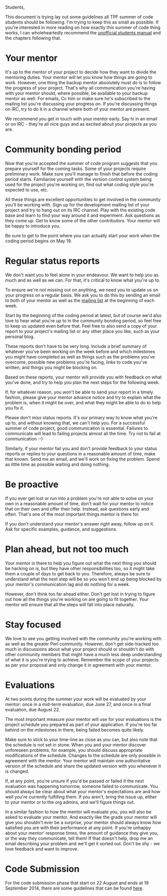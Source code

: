 Students,

This document is trying lay out some guidelines all TPF summer of code students
should be following. I'm trying to keep this as small as possible. If you're
interested in more reading on how exactly this summer of code thing works, I can
wholeheartedly recommend the [unofficial students manual](http://en.flossmanuals.net/gsocstudentguide/)
 and the chapters following that.


Your mentor
==============

It's up to the mentor of your project to decide how they want to divide the
mentoring duties. Your mentor will let you know how things are going to
work. However, one thing the backup mentor absolutely must do is to follow the
progress of your project. That's why all communication you're having with your
mentor should, where possible, be available to your backup mentor as well. For
emails, Cc him or make sure he's subscribed to the mailing list you're
discussing your progress on. If you're discussing things on IRC, try to do it in
a channel where both of your mentor are present.

We recommend you get in touch with your mentor early. Say hi in an email or on
IRC - they're all nice guys and as excited about your projects as you are.


Community bonding period
========================

Now that you're accepted the summer of code program suggests that you prepare
yourself for the coming tasks. Some of your projects require preliminary
work. Make sure you'll manage to finish that before the coding period
starts. Familiarise yourself with the version control system being used for the
project you're working on, find out what coding style you're expected to use,
etc.

All these things are excellent opportunities to get involved in the community
you'll be working with. Sign up for the development mailing list of your project
and try to hang out on its IRC channel. Play with the existing code base and
learn to find your way around it and experiment. Ask questions as they come
up. Get to know some of the other contributors. Your mentor will be happy to
introduce you.

Be sure to get to the point where you can actually start your work when the
coding period begins on May 19.


Regular status reports
======================

We don't want you to feel alone in your endeavour. We want to help you as much
and as well as we can. For that, it's critical to know what you're up to.

To ensure we're not missing out on anything, we need you to update us on your
progress on a regular basis. We ask you to do this by sending an email to both
of your mentor as well as the [mailing list](https://lists.sabayon.org/mailman/listinfo/devel) at the beginning of each week. 

Start by the beginning of the coding period at latest, but of course 
we'd also love to hear what you're up to in the community bonding period, 
so feel free to keep us updated even before that. Feel free to also send 
a copy of your report to your project's mailing list or any other place you like, 
such as your personal blog.

These reports don't have to be very long. Include a brief summary of whatever
you've been working on the week before and which milestones you might have
completed as well as things such as the problems you've overcome, possible new
problems you're facing, links to code you've written, and things you might be
blocking on.

Based on these reports, your mentor will provide you with feedback on what
you've done, and try to help you plan the next steps for the following week.

If, for whatever reason, you won't be able to send your report in a timely
fashion, please give your mentor advance notice and try to explain what the
problem is, when it might be over, and what they might be able to do to help you
fix it.

Please don't miss status reports. It's our primary way to know what you're up
to, and without knowing that, we can't help you. For a successful summer of code
project, good communication is essential. Failures to communicate will lead to
failing projects almost all the time. Try not to fail at communication :-)

Similarly, if your mentor fail you and don't provide feedback to your status
reports or replies to your questions in a reasonable amount of time, make that
known. Send me an email, and we'll work on fixing the problem. Spend as little
time as possible waiting and doing nothing.


Be proactive
============

If you ever get lost or run into a problem you're not able to solve on your own
in a reasonable amount of time, don't wait for your mentor to notice that on
their own and offer their help. Instead, ask questions early and often. That's
one of the most important things mentor is there for.

If you don't understand your mentor's answer right away, follow up on it. Ask
for specific examples, guidance, and suggestions.


Plan ahead, but not too much
============================

Your mentor is there to help you figure out what the next thing you should be
hacking on is, but they have other responsibilities too, so it might take them a
couple of days to get back to you. Therefore, always be sure to understand what
the next step will be so you won't end up being blocked by your mentor's
communication lag and do nothing for a week.

However, don't think too far ahead either. Don't get lost in trying to figure
out how all the things you're working on are going to fit together. Your mentor
will ensure that all the steps will fall into place naturally.


Stay focused
============

We love to see you getting involved with the community you're working with as
well as the greater Perl community. However, don't get side-tracked too much in
discussions about what your project should or shouldn't do with other community
members that might have a much less deep understanding of what it is you're
trying to achieve. Remember the scope of your projects as per your proposal and
only change it in agreement with your mentor.


Evaluations
===========

At two points during the summer your work will be evaluated by your mentor:
once in a mid-term evaluation, due June 27, and once in a final evaluation, due
August 22.

The most important measure your mentor will use for your evaluations is the
project schedule you prepared as part of your application. If you're too far
behind on the milestones in there, being failed becomes quite likely.

Make sure to stick to your time-line as close as you can, but also note that the
schedule is not set in stone. When you and your mentor discover unforeseen
problems, for example, you should discuss appropriate modifications of the
schedule. Changes to the schedule are only possible in agreement with the
mentor. Your mentor will maintain one authoritative version of the schedule
and share the updated version with you whenever it is changed.

If, at any point, you're unsure if you'd be passed or failed if the next
evaluation was happening tomorrow, someone failed to communicate. You should
always be clear about what your mentor's expectations are and how well you're
currently fulfilling them. If you aren't, bring the issue up, either to your
mentor or to the org admins, and we'll figure things out.

In a similar fashion to how the mentor will evaluate you, you will also be
asked to evaluate your mentor. And exactly like the grade your mentor will
give you shouldn't ever be a surprise, your mentor should always know how
satisfied you are with their performance at any point. If you're unhappy about
your mentor' response times, the amount of guidance they give you, or the way
they communicate, tell them! If that doesn't help, drop me an email describing
your problem and we'll get it sorted out. Don't be shy - we love feedback and
want to improve.

Code Submission
===========

For the code submission phase that start on 22 August and ends at 19 September 2014, 
there are some guidelines that can be found [here](http://www.google-melange.com/gsoc/document/show/gsoc_program/google/gsoc2014/codeguidelines).
